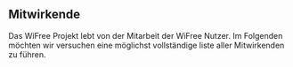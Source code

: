 ## Mitwirkende
Das WiFree Projekt lebt von der Mitarbeit der WiFree Nutzer. 
Im Folgenden möchten wir versuchen eine möglichst vollständige liste aller Mitwirkenden zu führen.
